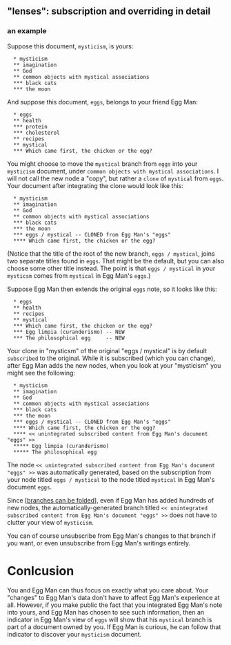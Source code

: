 ## "lenses": subscription and overriding in detail

### an example
Suppose this document, `mysticism`, is yours:
```
  * mysticism
  ** imagination
  ** God
  ** common objects with mystical associations
  *** black cats
  *** the moon
```

And suppose this document, `eggs`, belongs to your friend Egg Man:
```
  * eggs
  ** health
  *** protein
  *** cholesterol
  ** recipes
  ** mystical
  *** Which came first, the chicken or the egg?
```

You might choose to move the `mystical` branch from `eggs` into your `mysticism` document, under `common objects with mystical associations`. I will not call the new node a "copy", but rather a `clone` of `mystical` from `eggs`. Your document after integrating the clone would look like this:
```
  * mysticism
  ** imagination
  ** God
  ** common objects with mystical associations
  *** black cats
  *** the moon
  *** eggs / mystical -- CLONED from Egg Man's "eggs"
  **** Which came first, the chicken or the egg?
```
(Notice that the title of the root of the new branch, `eggs / mystical`, joins two separate titles found in `eggs`. That might be the default, but you can also choose some other title instead. The point is that `eggs / mystical` in your `mysticsm` comes from `mystical` in Egg Man's `eggs`.)

Suppose Egg Man then extends the original `eggs` note, so it looks like this:
```
  * eggs
  ** health
  ** recipes
  ** mystical
  *** Which came first, the chicken or the egg?
  *** Egg limpia (curanderismo) -- NEW
  *** The philosophical egg     -- NEW
```

Your clone in "mysticsm" of the original "eggs / mystical" is by default `subscribed` to the original. While it is subscribed (which you can change), after Egg Man adds the new nodes, when you look at your "mysticism" you might see the following:
```
  * mysticism
  ** imagination
  ** God
  ** common objects with mystical associations
  *** black cats
  *** the moon
  *** eggs / mystical -- CLONED from Egg Man's "eggs"
  **** Which came first, the chicken or the egg?
  **** << unintegrated subscribed content from Egg Man's document "eggs" >>
  ***** Egg limpia (curanderismo)
  ***** The philosophical egg
```
The node `<< unintegrated subscribed content from Egg Man's document "eggs" >>` was automatically generated, based on the subscription from your node titled `eggs / mystical` to the node titled `mystical` in Egg Man's document `eggs`.

Since [[branches can be folded](./docs/tree-folding-is-powerful.md)], even if Egg Man has added hundreds of new nodes, the automatically-generated branch titled `<< unintegrated subscribed content from Egg Man's document "eggs" >>` does not have to clutter your view of `mysticism`.

You can of course unsubscribe from Egg Man's changes to that branch if you want, or even unsubscribe from Egg Man's writings entirely.

# Conlcusion
You and Egg Man can thus focus on exactly what you care about. Your "changes" to Egg Man's data don't have to affect Egg Man's experience at all. However, if you make public the fact that you integrated Egg Man's note into yours, and Egg Man has chosen to see such information, then an indicator in Egg Man's view of `eggs` will show that his `mystical` branch is part of a document owned by you. If Egg Man is curious, he can follow that indicator to discover your `mysticism` document.
